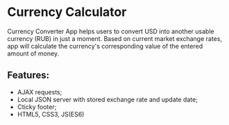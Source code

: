 # Currency Calculator

Currency Converter App helps users to convert USD into another usable currency (RUB) in just a moment. Based on current market exchange rates, app will calculate the currency's corresponding value of the entered amount of money.

## Features:
- AJAX requests;
- Local JSON server with stored exchange rate and update date;
- Cticky footer;
- HTML5, CSS3, JS(ES6)